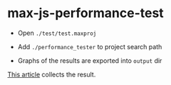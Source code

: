 # max-js-performance-test

- Open `./test/test.maxproj`

- Add `./performance_tester` to project search path

- Graphs of the results are exported into `output` dir

[This article](https://scrapbox.io/frontier-of-music/Max%E3%81%A8js%E3%81%AE%E9%80%9A%E4%BF%A1%E3%81%AB%E3%81%A4%E3%81%84%E3%81%A6%E3%81%AE%E3%83%91%E3%83%95%E3%82%A9%E3%83%BC%E3%83%9E%E3%83%B3%E3%82%B9%E3%83%86%E3%82%B9%E3%83%88) collects the result.